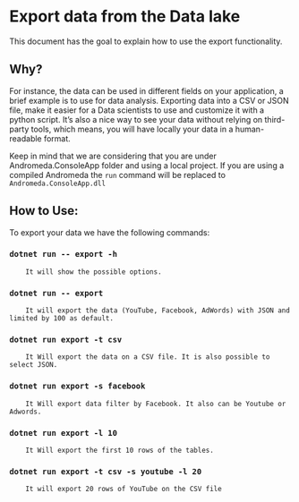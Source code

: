 # Export data from the Data lake

This document has the goal to explain how to use the export functionality.

## Why?

For instance, the data can be used in different fields on your application, a brief example is to use for data analysis. Exporting data into a CSV or JSON file, make it easier for a Data scientists to use and customize it with a python script.
It’s also a nice way to see your data without relying on third-party tools, which means, you will have locally your data in a human-readable format.

Keep in mind that we are considering that you are under Andromeda.ConsoleApp folder and using a local project. If you are using a compiled Andromeda the `run` command will be replaced to `Andromeda.ConsoleApp.dll`

## How to Use:
To export your data we have the following commands:

### `dotnet run -- export -h`
        It will show the possible options.
### `dotnet run -- export`
        It will export the data (YouTube, Facebook, AdWords) with JSON and limited by 100 as default.

### `dotnet run export -t csv`
        It Will export the data on a CSV file. It is also possible to select JSON.

### `dotnet run export -s facebook`
        It Will export data filter by Facebook. It also can be Youtube or Adwords.

### `dotnet run export -l 10`
        It Will export the first 10 rows of the tables.

### `dotnet run export -t csv -s youtube -l 20`
        It will export 20 rows of YouTube on the CSV file
